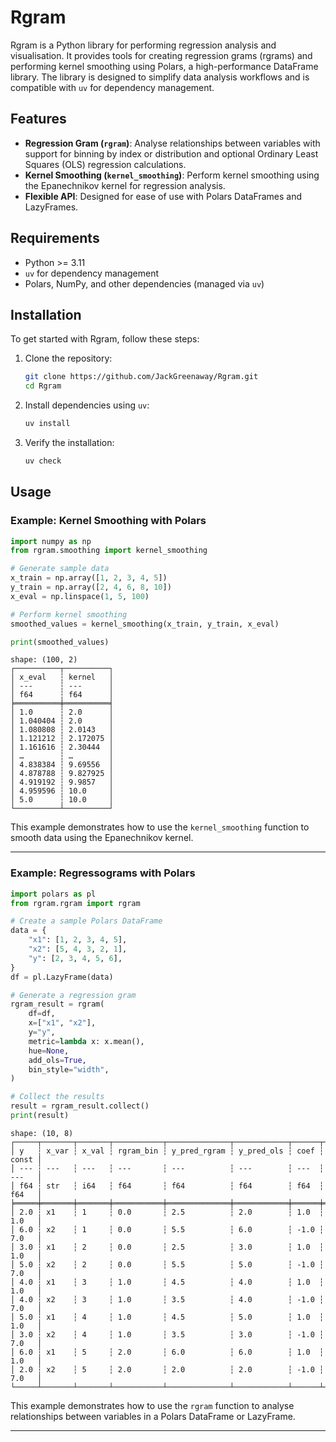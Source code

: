# Rgram

Rgram is a Python library for performing regression analysis and visualisation. It provides tools for creating regression grams (rgrams) and performing kernel smoothing using Polars, a high-performance DataFrame library. The library is designed to simplify data analysis workflows and is compatible with `uv` for dependency management.

## Features

- **Regression Gram (`rgram`)**: Analyse relationships between variables with support for binning by index or distribution and optional Ordinary Least Squares (OLS) regression calculations.
- **Kernel Smoothing (`kernel_smoothing`)**: Perform kernel smoothing using the Epanechnikov kernel for regression analysis.
- **Flexible API**: Designed for ease of use with Polars DataFrames and LazyFrames.

## Requirements

- Python >= 3.11
- `uv` for dependency management
- Polars, NumPy, and other dependencies (managed via `uv`)

## Installation

To get started with Rgram, follow these steps:

1. Clone the repository:
   ```bash
   git clone https://github.com/JackGreenaway/Rgram.git
   cd Rgram
   ```

2. Install dependencies using `uv`:
   ```bash
   uv install
   ```

3. Verify the installation:
   ```bash
   uv check
   ```

## Usage

### Example: Kernel Smoothing with Polars

```python
import numpy as np
from rgram.smoothing import kernel_smoothing

# Generate sample data
x_train = np.array([1, 2, 3, 4, 5])
y_train = np.array([2, 4, 6, 8, 10])
x_eval = np.linspace(1, 5, 100)

# Perform kernel smoothing
smoothed_values = kernel_smoothing(x_train, y_train, x_eval)

print(smoothed_values)
```

```
shape: (100, 2)
┌──────────┬──────────┐
│ x_eval   ┆ kernel   │
│ ---      ┆ ---      │
│ f64      ┆ f64      │
╞══════════╪══════════╡
│ 1.0      ┆ 2.0      │
│ 1.040404 ┆ 2.0      │
│ 1.080808 ┆ 2.0143   │
│ 1.121212 ┆ 2.172075 │
│ 1.161616 ┆ 2.30444  │
│ …        ┆ …        │
│ 4.838384 ┆ 9.69556  │
│ 4.878788 ┆ 9.827925 │
│ 4.919192 ┆ 9.9857   │
│ 4.959596 ┆ 10.0     │
│ 5.0      ┆ 10.0     │
└──────────┴──────────┘
```

This example demonstrates how to use the `kernel_smoothing` function to smooth data using the Epanechnikov kernel.

---

### Example: Regressograms with Polars

```python
import polars as pl
from rgram.rgram import rgram

# Create a sample Polars DataFrame
data = {
    "x1": [1, 2, 3, 4, 5],
    "x2": [5, 4, 3, 2, 1],
    "y": [2, 3, 4, 5, 6],
}
df = pl.LazyFrame(data)

# Generate a regression gram
rgram_result = rgram(
    df=df,
    x=["x1", "x2"],
    y="y",
    metric=lambda x: x.mean(),
    hue=None,
    add_ols=True,
    bin_style="width",
)

# Collect the results
result = rgram_result.collect()
print(result)
```

```
shape: (10, 8)
┌─────┬───────┬───────┬───────────┬──────────────┬────────────┬──────┬───────┐
│ y   ┆ x_var ┆ x_val ┆ rgram_bin ┆ y_pred_rgram ┆ y_pred_ols ┆ coef ┆ const │
│ --- ┆ ---   ┆ ---   ┆ ---       ┆ ---          ┆ ---        ┆ ---  ┆ ---   │
│ f64 ┆ str   ┆ i64   ┆ f64       ┆ f64          ┆ f64        ┆ f64  ┆ f64   │
╞═════╪═══════╪═══════╪═══════════╪══════════════╪════════════╪══════╪═══════╡
│ 2.0 ┆ x1    ┆ 1     ┆ 0.0       ┆ 2.5          ┆ 2.0        ┆ 1.0  ┆ 1.0   │
│ 6.0 ┆ x2    ┆ 1     ┆ 0.0       ┆ 5.5          ┆ 6.0        ┆ -1.0 ┆ 7.0   │
│ 3.0 ┆ x1    ┆ 2     ┆ 0.0       ┆ 2.5          ┆ 3.0        ┆ 1.0  ┆ 1.0   │
│ 5.0 ┆ x2    ┆ 2     ┆ 0.0       ┆ 5.5          ┆ 5.0        ┆ -1.0 ┆ 7.0   │
│ 4.0 ┆ x1    ┆ 3     ┆ 1.0       ┆ 4.5          ┆ 4.0        ┆ 1.0  ┆ 1.0   │
│ 4.0 ┆ x2    ┆ 3     ┆ 1.0       ┆ 3.5          ┆ 4.0        ┆ -1.0 ┆ 7.0   │
│ 5.0 ┆ x1    ┆ 4     ┆ 1.0       ┆ 4.5          ┆ 5.0        ┆ 1.0  ┆ 1.0   │
│ 3.0 ┆ x2    ┆ 4     ┆ 1.0       ┆ 3.5          ┆ 3.0        ┆ -1.0 ┆ 7.0   │
│ 6.0 ┆ x1    ┆ 5     ┆ 2.0       ┆ 6.0          ┆ 6.0        ┆ 1.0  ┆ 1.0   │
│ 2.0 ┆ x2    ┆ 5     ┆ 2.0       ┆ 2.0          ┆ 2.0        ┆ -1.0 ┆ 7.0   │
└─────┴───────┴───────┴───────────┴──────────────┴────────────┴──────┴───────┘
```

This example demonstrates how to use the `rgram` function to analyse relationships between variables in a Polars DataFrame or LazyFrame.

---

